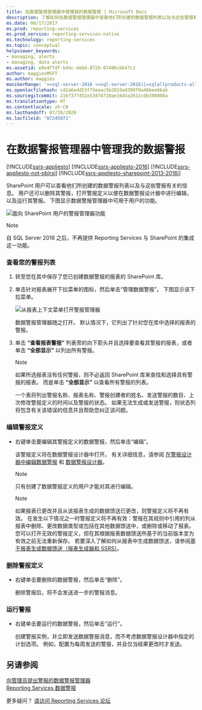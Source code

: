 ```yaml
---
title: 在数据警报管理器中管理我的数据警报 | Microsoft Docs
description: 了解如何在数据警报管理器中查看他们所创建的数据警报列表以及与这些警报有关的信息。
ms.date: 08/17/2017
ms.prod: reporting-services
ms.prod_service: reporting-services-native
ms.technology: reporting-services
ms.topic: conceptual
helpviewer_keywords:
- managing, alerts
- managing, data alerts
ms.assetid: e0e4ffdf-bd4c-4ebd-872b-07486cbb47c2
author: maggiesMSFT
ms.author: maggies
monikerRange: '>=sql-server-2016 <=sql-server-2016||=sqlallproducts-allversions'
ms.openlocfilehash: cd2a6edd53f73eeac5b2033ad399f0a46bee66ab
ms.sourcegitcommit: 216f377451e53874718ae1645a2611cdb198808a
ms.translationtype: HT
ms.contentlocale: zh-CN
ms.lasthandoff: 07/28/2020
ms.locfileid: "87245071"
---
```

# <a name="manage-my-data-alerts-in-data-alert-manager"></a>在数据警报管理器中管理我的数据警报

[!INCLUDE[ssrs-appliesto](../includes/ssrs-appliesto.md)] [!INCLUDE[ssrs-appliesto-2016](../includes/ssrs-appliesto-2016.md)] [!INCLUDE[ssrs-appliesto-not-pbirsi](../includes/ssrs-appliesto-not-pbirs.md)] [!INCLUDE[ssrs-appliesto-sharepoint-2013-2016i](../includes/ssrs-appliesto-sharepoint-2013-2016.md)]

SharePoint 用户可以查看他们所创建的数据警报列表以及与这些警报有关的信息。 用户还可以删除其警报，打开警报定义以便在数据警报设计器中进行编辑，以及运行其警报。 下图显示数据警报管理器中可用于用户的功能。

 ![面向 SharePoint 用户的警报管理器功能](../reporting-services/media/rs-alertmanageriw.gif "面向 SharePoint 用户的警报管理器功能")

> [!NOTE]
> 自 SQL Server 2016 之后，不再提供 Reporting Services 与 SharePoint 的集成这一功能。

### <a name="to-view-a-list-of-your-alerts"></a>查看您的警报列表  
  
1.  转至您在其中保存了您已创建数据警报的报表的 SharePoint 库。  
  
2.  单击针对报表展开下拉菜单的图标，然后单击“管理数据警报”。 下图显示该下拉菜单。  
  
     ![从报表上下文菜单打开警报管理器](../reporting-services/media/rs-openalertmanager.gif "从报表上下文菜单打开警报管理器")  
  
     数据警报管理器随之打开。 默认情况下，它列出了针对您在库中选择的报表的警报。  
  
3.  单击 **“查看报表警报”** 列表旁的向下箭头并且选择要查看其警报的报表，或者单击 **“全部显示”** 以列出所有警报。  
  
    > [!NOTE]  
    >  如果所选报表没有任何警报，则不必返回 SharePoint 库来查找和选择具有警报的报表。 而是单击 **“全部显示”** 以查看所有警报的列表。  
  
     一个表将列出警报名称、报表名称、警报创建者的姓名、发送警报的数目、上次修改警报定义的时间以及警报的状态。 如果无法生成或发送警报，则状态列将包含有关该错误的信息并且帮助您纠正该问题。  
  
### <a name="to-edit-an-alert-definition"></a>编辑警报定义  
  
-   右键单击要编辑其警报定义的数据警报，然后单击“编辑”。  
  
     该警报定义将在数据警报设计器中打开。 有关详细信息，请参阅 [在警报设计器中编辑数据警报](../reporting-services/edit-a-data-alert-in-alert-designer.md) 和 [数据警报设计器](../reporting-services/data-alert-designer.md)。  
  
    > [!NOTE]  
    >  只有创建了数据警报定义的用户才能对其进行编辑。  
  
    > [!NOTE]  
    >  如果报表已更改并且从该报表生成的数据馈送已更改，则警报定义将不再有效。 在发生以下情况之一时警报定义将不再有效：警报在其规则中引用的列从报表中删除、更改数据类型或包括在其他数据馈送中，或删除或移动了报表。 您可以打开无效的警报定义，但在其根据报表数据馈送所基于的当前版本变为有效之前无法重新保存。 若要深入了解如何从报表中生成数据馈送，请参阅[基于报表生成数据馈送（报表生成器和 SSRS）](../reporting-services/report-builder/generating-data-feeds-from-reports-report-builder-and-ssrs.md)。  
  
### <a name="to-delete-an-alert-definition"></a>删除警报定义  
  
-   右键单击要删除的数据警报，然后单击“删除”。  
  
     删除警报后，将不会发送进一步的警报消息。  
  
### <a name="to-run-an-alert"></a>运行警报  
  
-   右键单击要运行的数据警报，然后单击“运行”。  
  
     创建警报实例，并立即发送数据警报消息，而不考虑数据警报设计器中指定的计划选项。 例如，配置为每周发送的警报，并且仅当结果更改时才发送。  

## <a name="see-also"></a>另请参阅

[向管理员提出警报的数据警报管理器](../reporting-services/data-alert-manager-for-alerting-administrators.md)   
[Reporting Services 数据警报](../reporting-services/reporting-services-data-alerts.md)  

更多疑问？ [请访问 Reporting Services 论坛](https://go.microsoft.com/fwlink/?LinkId=620231)
